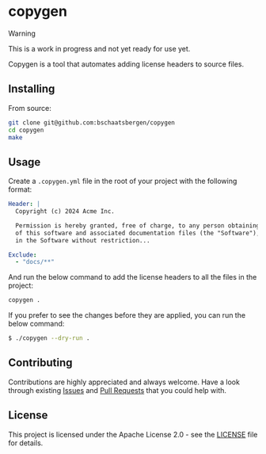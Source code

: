 # copygen

> [!WARNING]  
> This is a work in progress and not yet ready for use yet.

Copygen is a tool that automates adding license headers to source files.

## Installing

From source:
```sh
git clone git@github.com:bschaatsbergen/copygen
cd copygen
make
```

## Usage

Create a `.copygen.yml` file in the root of your project with the following format:

```yaml
Header: |
  Copyright (c) 2024 Acme Inc.

  Permission is hereby granted, free of charge, to any person obtaining a copy
  of this software and associated documentation files (the "Software"), to deal
  in the Software without restriction...

Exclude:
  - "docs/**"
```

And run the below command to add the license headers to all the files in the project:

```sh
copygen .
```

If you prefer to see the changes before they are applied, you can run the below command:

```sh
$ ./copygen --dry-run .
```

## Contributing

Contributions are highly appreciated and always welcome.
Have a look through existing [Issues](https://github.com/bschaatsbergen/copygen/issues) and [Pull Requests](https://github.com/bschaatsbergen/copygen/pulls) that you could help with.

## License

This project is licensed under the Apache License 2.0 - see the [LICENSE](LICENSE) file for details.
